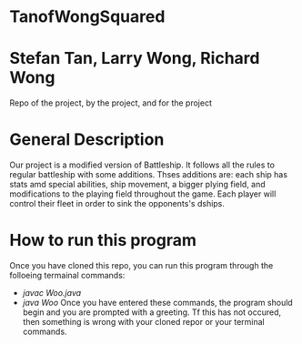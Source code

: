 # TanofWongSquared
# Stefan Tan, Larry Wong, Richard Wong
Repo of the project, by the project, and for the project
# General Description
Our project is a modified version of Battleship. It follows all the rules to regular battleship with some additions. Thses additions are: each ship has stats amd special abilities, ship movement, a bigger plying field, and modifications to the playing field throughout the game. Each player will control their fleet in order to sink the opponents's dships.
# How to run this program
Once you have cloned this repo, you can run this program through the folloeing termainal commands:
- *javac Woo.java*
- *java Woo*
Once you have entered these commands, the program should begin and you are prompted with a greeting. Tf this has not occured, then something is wrong with your cloned repor or your terminal commands.



